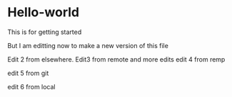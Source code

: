 # Hello-world
This is for getting started

But I am editting now to make a new version of this file

Edit 2 from elsewhere.
Edit3 from remote and more edits
edit 4 from remp

edit 5 from git

edit 6 from local

